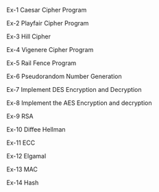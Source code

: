 Ex-1 Caesar Cipher Program

Ex-2 Playfair Cipher Program

Ex-3 Hill Cipher

Ex-4 Vigenere Cipher Program

Ex-5 Rail Fence Program

Ex-6 Pseudorandom Number Generation

Ex-7 Implement DES Encryption and Decryption

Ex-8 Implement the AES Encryption and decryption

Ex-9 RSA

Ex-10 Diffee Hellman

Ex-11 ECC

Ex-12 Elgamal

Ex-13 MAC

Ex-14 Hash
